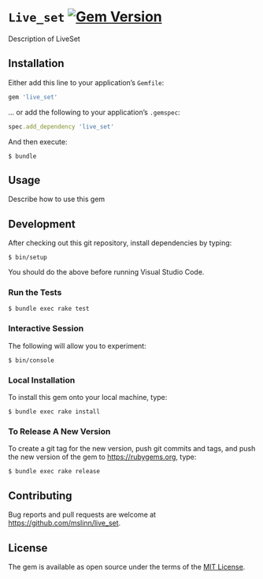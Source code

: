 # `Live_set` [![Gem Version](https://badge.fury.io/rb/live_set.svg)](https://badge.fury.io/rb/live_set)

Description of LiveSet


## Installation

Either add this line to your application&rsquo;s `Gemfile`:

```ruby
gem 'live_set'
```

... or add the following to your application&rsquo;s `.gemspec`:

```ruby
spec.add_dependency 'live_set'
```

And then execute:

```shell
$ bundle
```


## Usage

Describe how to use this gem


## Development

After checking out this git repository, install dependencies by typing:

```shell
$ bin/setup
```

You should do the above before running Visual Studio Code.


### Run the Tests

```shell
$ bundle exec rake test
```


### Interactive Session

The following will allow you to experiment:

```shell
$ bin/console
```


### Local Installation

To install this gem onto your local machine, type:

```shell
$ bundle exec rake install
```


### To Release A New Version

To create a git tag for the new version, push git commits and tags,
and push the new version of the gem to https://rubygems.org, type:

```shell
$ bundle exec rake release
```


## Contributing

Bug reports and pull requests are welcome at https://github.com/mslinn/live_set.


## License

The gem is available as open source under the terms of the [MIT License](https://opensource.org/licenses/MIT).
